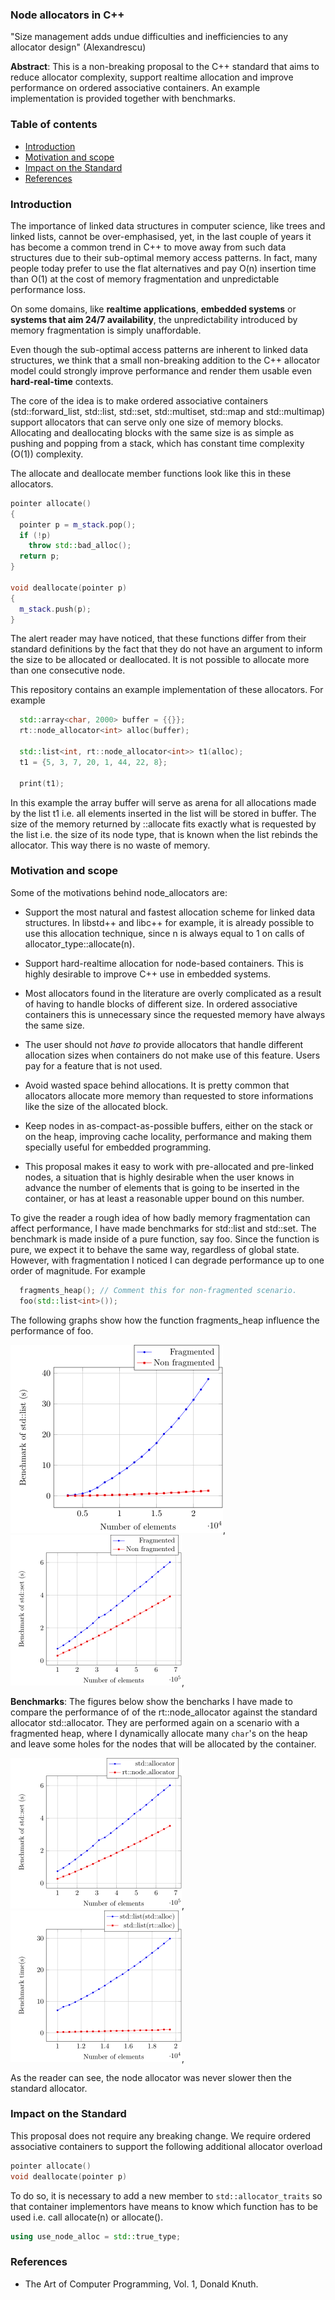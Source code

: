 ### Node allocators in C++

"Size management adds undue difficulties and inefficiencies to
any allocator design" (Alexandrescu)

**Abstract**: This is a non-breaking proposal to the C++ standard
that aims to reduce allocator complexity, support realtime
allocation and improve performance on ordered associative
containers. An example implementation is provided together with
benchmarks.

### Table of contents

* [Introduction](#Introduction)
* [Motivation and scope](#Motivation-and-scope)
* [Impact on the Standard](#Impact-on-the-standard)
* [References](#References)

### Introduction

The importance of linked data structures in computer science,
like trees and linked lists, cannot be over-emphasised, yet, in
the last couple of years it has become a common trend in C++ to
move away from such data structures due to their sub-optimal
memory access patterns.  In fact, many people today prefer to use
the flat alternatives and pay O(n) insertion time than O(1) at
the cost of memory fragmentation and unpredictable performance
loss.

On some domains, like **realtime applications**, **embedded
systems** or **systems that aim 24/7 availability**, the
unpredictability introduced by memory fragmentation is simply
unaffordable.

Even though the sub-optimal access patterns are inherent to
linked data structures, we think that a small non-breaking
addition to the C++ allocator model could strongly improve
performance and render them usable even **hard-real-time**
contexts.

The core of the idea is to make ordered associative containers
(std::forward_list, std::list, std::set, std::multiset, std::map
and std::multimap) support allocators that can serve only one size
of memory blocks. Allocating and deallocating blocks with the
same size is as simple as pushing and popping from a stack, which
has constant time complexity (O(1)) complexity.

The allocate and deallocate member functions look like this in
these allocators.

```c++
pointer allocate()
{
  pointer p = m_stack.pop(); 
  if (!p)
    throw std::bad_alloc();
  return p; 
}

void deallocate(pointer p)
{
  m_stack.push(p);
}
```
The alert reader may have noticed, that these functions differ
from their standard definitions by the fact that they do not have
an argument to inform the size to be allocated or deallocated. It
is not possible to allocate more than one consecutive node.

This repository contains an example implementation of these
allocators. For example

```c++
  std::array<char, 2000> buffer = {{}};
  rt::node_allocator<int> alloc(buffer);

  std::list<int, rt::node_allocator<int>> t1(alloc);
  t1 = {5, 3, 7, 20, 1, 44, 22, 8};

  print(t1);
```

In this example the array buffer will serve as arena for all
allocations made by the list t1 i.e. all elements inserted in the
list will be stored in buffer. The size of the memory returned by
::allocate fits exactly what is requested by the list i.e. the
size of its node type, that is known when the list rebinds the
allocator.  This way there is no waste of memory.

### Motivation and scope

Some of the motivations behind node_allocators are:

* Support the most natural and fastest allocation scheme for
  linked data structures. In libstd++ and libc++ for example, it
  is already possible to use this allocation technique, since n
  is always equal to 1 on calls of allocator_type::allocate(n).

* Support hard-realtime allocation for node-based containers.
  This is highly desirable to improve C++ use in embedded
  systems.

* Most allocators found in the literature are overly complicated
  as a result of having to handle blocks of different size. In
  ordered associative containers this is unnecessary since the
  requested memory have always the same size.

* The user should not *have to* provide allocators that
  handle different allocation sizes when containers do not make
  use of this feature. Users pay for a feature that is not used.

* Avoid wasted space behind allocations. It is pretty common that
  allocators allocate more memory than requested to store
  informations like the size of the allocated block.

* Keep nodes in as-compact-as-possible buffers, either on the
  stack or on the heap, improving cache locality, performance
  and making them specially useful for embedded programming.

* This proposal makes it easy to work with pre-allocated and
  pre-linked nodes, a situation that is highly desirable when the
  user knows in advance the number of elements that is going to
  be inserted in the container, or has at least a reasonable
  upper bound on this number.

To give the reader a rough idea of how badly memory fragmentation
can affect performance, I have made benchmarks for std::list and
std::set. The benchmark is made inside of a pure function, say
foo. Since the function is pure, we expect it to behave the same
way, regardless of global state. However, with fragmentation I
noticed I can degrade performance up to one order of magnitude.
For example

```c++
  fragments_heap(); // Comment this for non-fragmented scenario.
  foo(std::list<int>());
```
The following graphs show how the function fragments_heap
influence the performance of foo.

![std::list fragmentation](fig/list_frag_effect.png),
![std::set fragmentation](fig/set_frag_effect.png),

**Benchmarks**: The figures below show the bencharks I have made
to compare the performance of of the rt::node_allocator against
the standard allocator std::allocator.  They are performed again
on a scenario with a fragmented heap, where I dynamically
allocate many `char`'s on the heap and leave some holes for the
nodes that will be allocated by the container. 

![std::set benchmark](fig/std_set_bench.png),
![std::list benchmark](fig/std_list_bench.png),

As the reader can see, the node allocator was never slower
then the standard allocator.

### Impact on the Standard

This proposal does not require any breaking change. We require
ordered associative containers to support the following
additional allocator overload
```c++
pointer allocate()
void deallocate(pointer p)
```
To do so, it is necessary to add a new member to
```std::allocator_traits``` so that container implementors have means
to know which function has to be used i.e. call allocate(n) or
allocate().

```c++
using use_node_alloc = std::true_type;
```
### References

* The Art of Computer Programming, Vol. 1, Donald Knuth.

